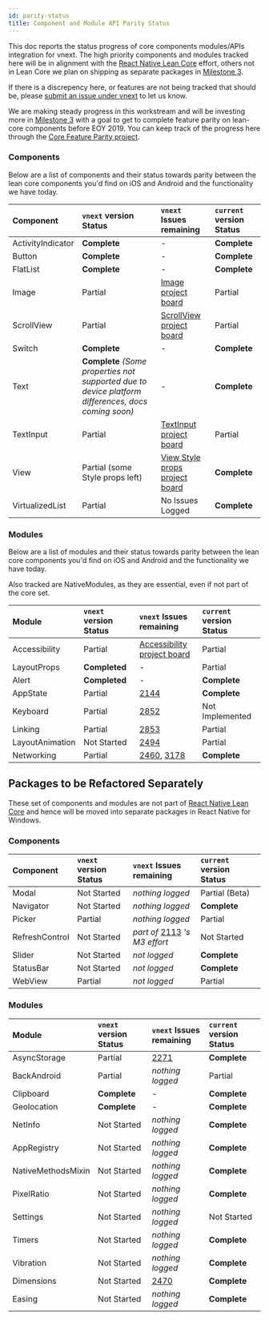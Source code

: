 ```yaml
---
id: parity-status
title: Component and Module API Parity Status
---
```


This doc reports the status progress of core components modules/APIs integration for vnext. The high priority components and modules tracked here will be in alignment with the [React Native Lean Core](https://github.com/facebook/react-native/issues/23313) effort, others not in Lean Core we plan on shipping as separate packages in [Milestone 3](https://github.com/microsoft/react-native-windows/milestone/17).

If there is a discrepency here, or features are not being tracked that should be, please [submit an issue under vnext](https://github.com/microsoft/react-native-windows/issues/new?labels=vnext&template=vnext.md) to let us know.

We are making steady progress in this workstream and will be investing more in [Milestone 3](https://github.com/microsoft/react-native-windows/milestone/17) with a goal to get to complete feature parity on lean-core components before EOY 2019. You can keep track of the progress here through the [Core Feature Parity project](https://github.com/microsoft/react-native-windows/projects/7).

### Components

Below are a list of components and their status towards parity between the lean core components you'd find on iOS and Android and the functionality we have today.

| Component         | `vnext` version Status                                                                              | `vnext` Issues remaining                                                                        | `current` version Status |
| :---------------- | :-------------------------------------------------------------------------------------------------- | :---------------------------------------------------------------------------------------------- | :----------------------- |
| ActivityIndicator | **Complete**                                                                                        | -                                                                                               | **Complete**             |
| Button            | **Complete**                                                                                        | -                                                                                               | **Complete**             |
| FlatList          | **Complete**                                                                                        | -                                                                                               | **Complete**             |
| Image             | Partial                                                                                             | [Image project board](https://github.com/microsoft/react-native-windows/projects/18)            | Partial                  |
| ScrollView        | Partial                                                                                             | [ScrollView project board](https://github.com/microsoft/react-native-windows/projects/17)       | Partial                  |
| Switch            | **Complete**                                                                                        | -                                                                                               | **Complete**             |
| Text              | **Complete** _(Some properties not supported due to device platform differences, docs coming soon)_ | -                                                                                               | **Complete**             |
| TextInput         | Partial                                                                                             | [TextInput project board](https://github.com/microsoft/react-native-windows/projects/20)        | Partial                  |
| View              | Partial (some Style props left)                                                                     | [View Style props project board](https://github.com/microsoft/react-native-windows/projects/19) | **Complete**             |
| VirtualizedList   | Partial                                                                                             | No Issues Logged                                                                                | **Complete**             |

### Modules

Below are a list of modules and their status towards parity between the lean core components you'd find on iOS and Android and the functionality we have today.

Also tracked are NativeModules, as they are essential, even if not part of the core set.

| Module          | `vnext` version Status | `vnext` Issues remaining                                                                                                                     | `current` version Status |
| :-------------- | :--------------------- | :------------------------------------------------------------------------------------------------------------------------------------------- | :----------------------- |
| Accessibility   | Partial                | [Accessibility project board](https://github.com/microsoft/react-native-windows/projects/21)                                                 | Partial                  |
| LayoutProps     | **Completed**          | -                                                                                                                                            | Partial                  |
| Alert           | **Completed**          | -                                                                                                                                            | **Complete**             |
| AppState        | Partial                | [2144](https://github.com/microsoft/react-native-windows/issues/2144)                                                                        | **Complete**             |
| Keyboard        | Partial                | [2852](https://github.com/microsoft/react-native-windows/issues/2852)                                                                        | Not Implemented          |
| Linking         | Partial                | [2853](https://github.com/microsoft/react-native-windows/issues/2853)                                                                        | Partial                  |
| LayoutAnimation | Not Started            | [2494](https://github.com/microsoft/react-native-windows/issues/2494)                                                                        | Partial                  |
| Networking      | Partial                | [2460](https://github.com/microsoft/react-native-windows/issues/2460), [3178](https://github.com/microsoft/react-native-windows/issues/3178) | **Complete**             |

## Packages to be Refactored Separately

These set of components and modules are not part of [React Native Lean Core](https://github.com/facebook/react-native/issues/23313) and hence will be moved into separate packages in React Native for Windows.

### Components

| Component      | `vnext` version Status | `vnext` Issues remaining                                                                       | `current` version Status |
| :------------- | :--------------------- | :--------------------------------------------------------------------------------------------- | :----------------------- |
| Modal          | Not Started            | _nothing logged_                                                                               | Partial (Beta)           |
| Navigator      | Not Started            | _nothing logged_                                                                               | **Complete**             |
| Picker         | Partial                | _nothing logged_                                                                               | Partial                  |
| RefreshControl | Not Started            | _part of_ [2113](https://github.com/microsoft/react-native-windows/issues/2113) _'s M3 effort_ | Not Started              |
| Slider         | Not Started            | _not logged_                                                                                   | **Complete**             |
| StatusBar      | Not Started            | _not logged_                                                                                   | **Complete**             |
| WebView        | Partial                | _not logged_                                                                                   | Partial                  |

### Modules

| Module             | `vnext` version Status | `vnext` Issues remaining                                              | `current` version Status |
| :----------------- | :--------------------- | :-------------------------------------------------------------------- | :----------------------- |
| AsyncStorage       | Partial                | [2271](https://github.com/microsoft/react-native-windows/issues/2271) | **Complete**             |
| BackAndroid        | Partial                | _nothing logged_                                                      | Partial                  |
| Clipboard          | **Complete**           | -                                                                     | **Complete**             |
| Geolocation        | **Complete**           | -                                                                     | **Complete**             |
| NetInfo            | Not Started            | _nothing logged_                                                      | **Complete**             |
| AppRegistry        | Not Started            | _nothing logged_                                                      | **Complete**             |
| NativeMethodsMixin | Not Started            | _nothing logged_                                                      | **Complete**             |
| PixelRatio         | Not Started            | _nothing logged_                                                      | **Complete**             |
| Settings           | Not Started            | _nothing logged_                                                      | Not Started              |
| Timers             | Not Started            | _nothing logged_                                                      | **Complete**             |
| Vibration          | Not Started            | _nothing logged_                                                      | **Complete**             |
| Dimensions         | Not Started            | [2470](https://github.com/microsoft/react-native-windows/issues/2470) | **Complete**             |
| Easing             | Not Started            | _nothing logged_                                                      | **Complete**             |
